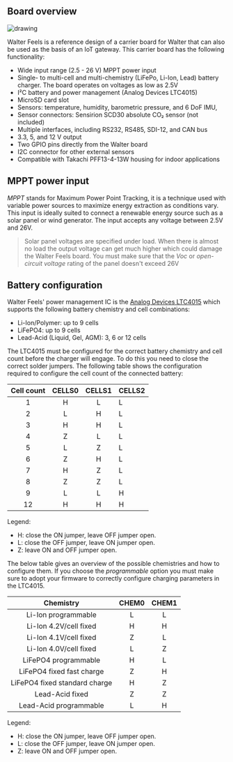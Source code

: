 ## Board overview

![drawing](../img/walter-feels-transparent-01.png)

Walter Feels is a reference design of a carrier board for Walter that can also
be used as the basis of an IoT gateway. This carrier board has the following
functionality:

- Wide input range (2.5 - 26 V) MPPT power input
- Single- to multi-cell and multi-chemistry (LiFePo, Li-Ion, Lead) battery
  charger. The board operates on voltages as low as 2.5V
- I²C battery and power management (Analog Devices LTC4015)
- MicroSD card slot
- Sensors: temperature, humidity, barometric pressure, and 6 DoF IMU,
- Sensor connectors: Sensirion SCD30 absolute CO₂ sensor (not included)
- Multiple interfaces, including RS232, RS485, SDI-12, and CAN bus
- 3.3, 5, and 12 V output
- Two GPIO pins directly from the Walter board
- I2C connector for other external sensors
- Compatible with Takachi PFF13-4-13W housing for indoor applications

## MPPT power input

*MPPT* stands for Maximum Power Point Tracking, it is a technique used with
variable power sources to maximize energy extraction as conditions vary. This
input is ideally suited to connect a renewable energy source such as a solar
panel or wind generator. The input accepts any voltage between 2.5V and 26V.

> Solar panel voltages are specified under load. When there is almost no load
> the output voltage can get much higher which could damage the Walter Feels
> board. You must make sure that the *Voc* or *open-circuit voltage* rating of
> the panel doesn't exceed 26V

## Battery configuration

Walter Feels' power management IC is the
[Analog Devices LTC4015](https://www.analog.com/en/products/ltc4015.html) which
supports the following battery chemistry and cell combinations:

- Li-Ion/Polymer: up to 9 cells
- LiFePO4: up to 9 cells
- Lead-Acid (Liquid, Gel, AGM): 3, 6 or 12 cells

The LTC4015 must be configured for the correct battery chemistry and cell count
before the charger will engage. To do this you need to close the correct solder
jumpers. The following table shows the configuration required to configure the
cell count of the connected battery:

| Cell count | CELLS0 | CELLS1 | CELLS2 |
|:----------:|:------:|:------:|--------|
| 1          | H      | L      | L      |
| 2          | L      | H      | L      |
| 3          | H      | H      | L      |
| 4          | Z      | L      | L      |
| 5          | L      | Z      | L      |
| 6          | Z      | H      | L      |
| 7          | H      | Z      | L      |
| 8          | Z      | Z      | L      |
| 9          | L      | L      | H      |
| 12         | H      | H      | H      |

Legend:

- H: close the ON jumper, leave OFF jumper open.
- L: close the OFF jumper, leave ON jumper open.
- Z: leave ON and OFF jumper open.

The below table gives an overview of the possible chemistries and how to
configure them. If you choose the *programmable* option you must make sure to
adopt your firmware to correctly configure charging parameters in the LTC4015.

|           Chemistry           | CHEM0 | CHEM1 |
|:-----------------------------:|:-----:|:-----:|
| Li-Ion programmable           | L     | L     |
| Li-Ion 4.2V/cell fixed        | H     | H     |
| Li-Ion 4.1V/cell fixed        | Z     | L     |
| Li-Ion 4.0V/cell fixed        | L     | Z     |
| LiFePO4 programmable          | H     | L     |
| LiFePO4 fixed fast charge     | Z     | H     |
| LiFePO4 fixed standard charge | H     | Z     |
| Lead-Acid fixed               | Z     | Z     |
| Lead-Acid programmable        | L     | H     |

Legend:

- H: close the ON jumper, leave OFF jumper open.
- L: close the OFF jumper, leave ON jumper open.
- Z: leave ON and OFF jumper open.
